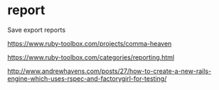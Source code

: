 # report
Save export reports

https://www.ruby-toolbox.com/projects/comma-heaven

https://www.ruby-toolbox.com/categories/reporting.html

http://www.andrewhavens.com/posts/27/how-to-create-a-new-rails-engine-which-uses-rspec-and-factorygirl-for-testing/